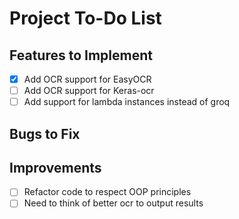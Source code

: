 # Project To-Do List

## Features to Implement
- [x] Add OCR support for EasyOCR
- [ ] Add OCR support for Keras-ocr
- [ ] Add support for lambda instances instead of groq

## Bugs to Fix


## Improvements
- [ ] Refactor code to respect OOP principles
- [ ] Need to think of better ocr to output results
